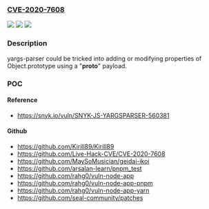 ### [CVE-2020-7608](https://cve.mitre.org/cgi-bin/cvename.cgi?name=CVE-2020-7608)
![](https://img.shields.io/static/v1?label=Product&message=yargs-parser&color=blue)
![](https://img.shields.io/static/v1?label=Version&message=n%2Fa&color=blue)
![](https://img.shields.io/static/v1?label=Vulnerability&message=Prototype%20Pollution&color=brighgreen)

### Description

yargs-parser could be tricked into adding or modifying properties of Object.prototype using a "__proto__" payload.

### POC

#### Reference
- https://snyk.io/vuln/SNYK-JS-YARGSPARSER-560381

#### Github
- https://github.com/Kirill89/Kirill89
- https://github.com/Live-Hack-CVE/CVE-2020-7608
- https://github.com/MaySoMusician/geidai-ikoi
- https://github.com/arsalan-learn/pnpm_test
- https://github.com/rahg0/vuln-node-app
- https://github.com/rahg0/vuln-node-app-pnpm
- https://github.com/rahg0/vuln-node-app-yarn
- https://github.com/seal-community/patches

